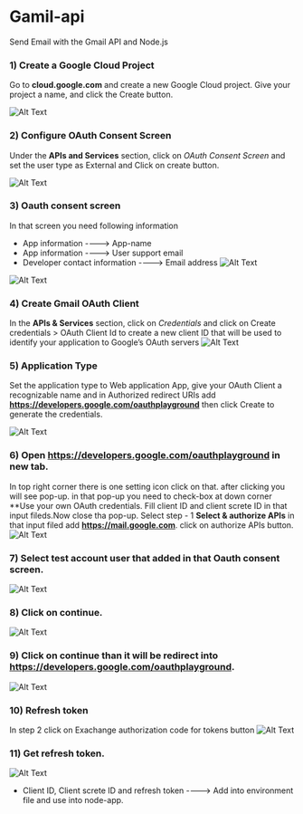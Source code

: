 
# Gamil-api

Send Email with the Gmail API and Node.js


### 1) Create a Google Cloud Project
Go to ****cloud.google.com**** and create a new Google Cloud project. Give your project a name, and click the Create button.

 ![Alt Text](https://awesomescreenshot.s3.amazonaws.com/image/3415276/28643833-a93f208fbdd80653ece3c7ce419f7215.png?X-Amz-Algorithm=AWS4-HMAC-SHA256&X-Amz-Credential=AKIAJSCJQ2NM3XLFPVKA%2F20220613%2Fus-east-1%2Fs3%2Faws4_request&X-Amz-Date=20220613T103945Z&X-Amz-Expires=28800&X-Amz-SignedHeaders=host&X-Amz-Signature=2972bd8fa1e0af1115fc39390402af7931fa077567e5f2b35e01602c03c89f48)
### 2) Configure OAuth Consent Screen
Under the **APIs and Services** section, click on *OAuth Consent Screen* and set the user type as External and Click on create button.

 ![Alt Text](https://awesomescreenshot.s3.amazonaws.com/image/3415276/28643907-fd8c24f75177b7e70b9907c2eaff0248.png?X-Amz-Algorithm=AWS4-HMAC-SHA256&X-Amz-Credential=AKIAJSCJQ2NM3XLFPVKA%2F20220613%2Fus-east-1%2Fs3%2Faws4_request&X-Amz-Date=20220613T103920Z&X-Amz-Expires=28800&X-Amz-SignedHeaders=host&X-Amz-Signature=07492706475511a72f985a3fa353d1caccca3abaa91801277e775ddaffa140d7)




###  3) Oauth consent screen  
In that screen you need following information
- App information ----> App-name
- App information ----> User support email
- Developer contact information ----> Email address
 ![Alt Text](https://awesomescreenshot.s3.amazonaws.com/image/3415276/28644032-b09947d579df5d21a82fb6283775ce64.png?X-Amz-Algorithm=AWS4-HMAC-SHA256&X-Amz-Credential=AKIAJSCJQ2NM3XLFPVKA%2F20220613%2Fus-east-1%2Fs3%2Faws4_request&X-Amz-Date=20220613T104159Z&X-Amz-Expires=28800&X-Amz-SignedHeaders=host&X-Amz-Signature=c66dfff39c4a520376f51c7c11848da1da7c6b2e90dacd638c2c0b97864c8ee3)


 ![Alt Text](https://awesomescreenshot.s3.amazonaws.com/image/3415276/28644111-812a7aa1faadf15474831427530a7f1f.png?X-Amz-Algorithm=AWS4-HMAC-SHA256&X-Amz-Credential=AKIAJSCJQ2NM3XLFPVKA%2F20220613%2Fus-east-1%2Fs3%2Faws4_request&X-Amz-Date=20220613T104321Z&X-Amz-Expires=28800&X-Amz-SignedHeaders=host&X-Amz-Signature=227d0fc92ff1276787f58c97d1e8d698a9186e300a21e8ec477247f6424f2778)



### 4) Create Gmail OAuth Client
In the **APIs & Services** section, click on *Credentials* and click on Create credentials > OAuth Client Id to create a new client ID that will be used to identify your application to Google’s OAuth servers
 ![Alt Text](https://awesomescreenshot.s3.amazonaws.com/image/3415276/28644183-09914b85e849e733b6983374ede7d8f5.png?X-Amz-Algorithm=AWS4-HMAC-SHA256&X-Amz-Credential=AKIAJSCJQ2NM3XLFPVKA%2F20220613%2Fus-east-1%2Fs3%2Faws4_request&X-Amz-Date=20220613T104451Z&X-Amz-Expires=28800&X-Amz-SignedHeaders=host&X-Amz-Signature=6bd2c0c0c69fc1444081d84bcbb9019f630fac49ecf80481cc61a719010798d0)
 
### 5) Application Type
Set the application type to Web application App, give your OAuth Client a recognizable name and in Authorized redirect URIs add **https://developers.google.com/oauthplayground**  then click Create to generate the credentials.

 ![Alt Text](https://awesomescreenshot.s3.amazonaws.com/image/3415276/28644248-5c6b0413e46b46ac03c5d2e304a50930.png?X-Amz-Algorithm=AWS4-HMAC-SHA256&X-Amz-Credential=AKIAJSCJQ2NM3XLFPVKA%2F20220613%2Fus-east-1%2Fs3%2Faws4_request&X-Amz-Date=20220613T104606Z&X-Amz-Expires=28800&X-Amz-SignedHeaders=host&X-Amz-Signature=762013ff5401928e21227ce515d5fb892ef558e3f39969e0e5e75990da07eb45)
 
### 6) Open https://developers.google.com/oauthplayground in new tab.
In top right corner there is one setting icon click on that. after clicking you will see pop-up. in that pop-up you need to check-box at down corner **Use your own OAuth credentials. Fill client ID and client screte ID in that input fileds.Now close tha pop-up. Select step - 1 **Select & authorize APIs** in that input filed add **https://mail.google.com**. click on authorize APIs button.
 ![Alt Text](https://awesomescreenshot.s3.amazonaws.com/image/3415276/28644354-629d6be5f42a56993928cba716f8121d.png?X-Amz-Algorithm=AWS4-HMAC-SHA256&X-Amz-Credential=AKIAJSCJQ2NM3XLFPVKA%2F20220613%2Fus-east-1%2Fs3%2Faws4_request&X-Amz-Date=20220613T104826Z&X-Amz-Expires=28800&X-Amz-SignedHeaders=host&X-Amz-Signature=22c317f5ede7feb6453f1fad0ba757a27e2b07f7167679e9dfb6c7ab05af1df0)


### 7) Select test account user that added in that Oauth consent screen.
 ![Alt Text](https://awesomescreenshot.s3.amazonaws.com/image/3415276/28644433-f45e681f31622ed617a11a500fe5d9a5.png?X-Amz-Algorithm=AWS4-HMAC-SHA256&X-Amz-Credential=AKIAJSCJQ2NM3XLFPVKA%2F20220613%2Fus-east-1%2Fs3%2Faws4_request&X-Amz-Date=20220613T104939Z&X-Amz-Expires=28800&X-Amz-SignedHeaders=host&X-Amz-Signature=c65b4e27ec5734f889aed24f8dc45a46cc0177b58406c1959bad76a833509317)
 
### 8) Click on continue.
 ![Alt Text](https://awesomescreenshot.s3.amazonaws.com/image/3415276/28644466-63183c3ae3b559e63cbbdc85396d4af2.png?X-Amz-Algorithm=AWS4-HMAC-SHA256&X-Amz-Credential=AKIAJSCJQ2NM3XLFPVKA%2F20220613%2Fus-east-1%2Fs3%2Faws4_request&X-Amz-Date=20220613T105028Z&X-Amz-Expires=28800&X-Amz-SignedHeaders=host&X-Amz-Signature=113a928389ec5dec4e12a9dc382cb438d3934e51e14231017a53909ad4f186a3)

### 9) Click on continue than it will be redirect into **https://developers.google.com/oauthplayground**.
 ![Alt Text](https://awesomescreenshot.s3.amazonaws.com/image/3415276/28644502-18cdde862b7d7e2eefaf15a24a9434e7.png?X-Amz-Algorithm=AWS4-HMAC-SHA256&X-Amz-Credential=AKIAJSCJQ2NM3XLFPVKA%2F20220613%2Fus-east-1%2Fs3%2Faws4_request&X-Amz-Date=20220613T105057Z&X-Amz-Expires=28800&X-Amz-SignedHeaders=host&X-Amz-Signature=947861deaf87be26a7bfa126b81e412949cd43a628cc15a7595cd14064f65ee5)


### 10) Refresh token
In step 2 click on Exachange authorization code for tokens button 
 ![Alt Text](https://awesomescreenshot.s3.amazonaws.com/image/3415276/28644563-8b14405e115fb3043959df3354bd0999.png?X-Amz-Algorithm=AWS4-HMAC-SHA256&X-Amz-Credential=AKIAJSCJQ2NM3XLFPVKA%2F20220613%2Fus-east-1%2Fs3%2Faws4_request&X-Amz-Date=20220613T105202Z&X-Amz-Expires=28800&X-Amz-SignedHeaders=host&X-Amz-Signature=d6842669e256e9865fcecc3107add2aa77f90c5756c6227df0944376c40eca67)


### 11) Get refresh token.
![Alt Text](https://awesomescreenshot.s3.amazonaws.com/image/3415276/28644596-ac282f664251bd71a1464a4a4a7a1271.png?X-Amz-Algorithm=AWS4-HMAC-SHA256&X-Amz-Credential=AKIAJSCJQ2NM3XLFPVKA%2F20220613%2Fus-east-1%2Fs3%2Faws4_request&X-Amz-Date=20220613T105247Z&X-Amz-Expires=28800&X-Amz-SignedHeaders=host&X-Amz-Signature=f9a7c6a58faa45bba243ac610cf9702eab042c4f8d48cb9928918de3f02147d5)

- Client ID, Client screte ID and refresh token ----> Add into environment file and use into node-app.






